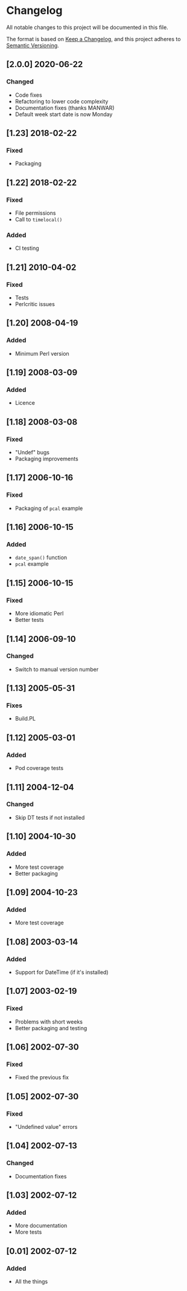 # Changelog
All notable changes to this project will be documented in this file.

The format is based on [Keep a Changelog](https://keepachangelog.com/en/1.0.0/),
and this project adheres to [Semantic Versioning](https://semver.org/spec/v2.0.0.html).

## [2.0.0] 2020-06-22

### Changed

- Code fixes
- Refactoring to lower code complexity
- Documentation fixes (thanks MANWAR)
- Default week start date is now Monday

## [1.23] 2018-02-22

### Fixed

- Packaging

## [1.22] 2018-02-22

### Fixed

- File permissions
- Call to `timelocal()`

### Added

- CI testing

## [1.21] 2010-04-02

### Fixed

- Tests
- Perlcritic issues

## [1.20] 2008-04-19

### Added

- Minimum Perl version

## [1.19] 2008-03-09

### Added

- Licence

## [1.18] 2008-03-08

### Fixed

- "Undef" bugs
- Packaging improvements

## [1.17] 2006-10-16

### Fixed

- Packaging of `pcal` example

## [1.16] 2006-10-15

### Added

- `date_span()` function
- `pcal` example

## [1.15] 2006-10-15

### Fixed

- More idiomatic Perl
- Better tests

## [1.14] 2006-09-10

### Changed

- Switch to manual version number

## [1.13] 2005-05-31

### Fixes

- Build.PL

## [1.12] 2005-03-01

### Added

- Pod coverage tests

## [1.11] 2004-12-04

### Changed

- Skip DT tests if not installed

## [1.10] 2004-10-30

### Added

- More test coverage
- Better packaging

## [1.09] 2004-10-23

### Added

- More test coverage

## [1.08] 2003-03-14

### Added

- Support for DateTime (if it's installed)

## [1.07] 2003-02-19

### Fixed

- Problems with short weeks
- Better packaging and testing

## [1.06] 2002-07-30

### Fixed

- Fixed the previous fix

## [1.05] 2002-07-30

### Fixed

- "Undefined value" errors

## [1.04] 2002-07-13

### Changed

- Documentation fixes

## [1.03] 2002-07-12

### Added

- More documentation
- More tests

## [0.01] 2002-07-12

### Added

- All the things
